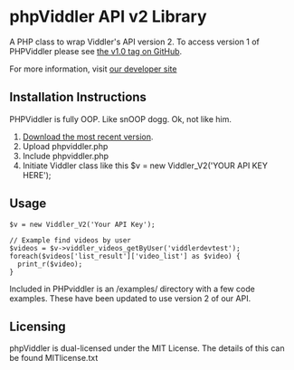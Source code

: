 phpViddler API v2 Library
======================

A PHP class to wrap Viddler's API version 2. To access version 1 of PHPViddler please see [the v1.0 tag on GitHub](https://github.com/viddler/phpviddler/tree/v1.0).

For more information, visit [our developer site](http://developers.viddler.com/)

Installation Instructions
-------------------------
PHPViddler is fully OOP. Like snOOP dogg. Ok, not like him.

1. [Download the most recent version](https://github.com/viddler/phpviddler/tree/v2.0).
2. Upload phpviddler.php
3. Include phpviddler.php
4. Initiate Viddler class like this $v = new Viddler_V2('YOUR API KEY HERE');

Usage
-----
    $v = new Viddler_V2('Your API Key');
    
    // Example find videos by user
    $videos = $v->viddler_videos_getByUser('viddlerdevtest');
    foreach($videos['list_result']['video_list'] as $video) {
      print_r($video);
    }

Included in PHPviddler is an /examples/ directory with a few code examples. These have been updated to use version 2 of our API.

Licensing
---------
phpViddler is dual-licensed under the MIT License. The details of this can be found MITlicense.txt

